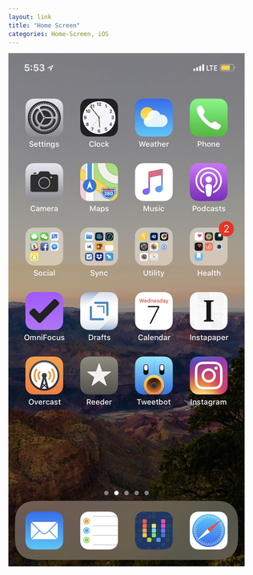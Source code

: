 ```yaml
---
layout: link
title: "Home Screen"
categories: Home-Screen, iOS
---
```


![Home Screen](/assets/2018-03-07-home-screen.jpg)
